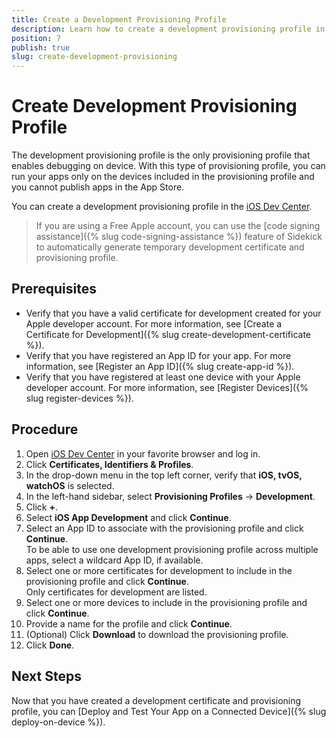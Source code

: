 ```yaml
---
title: Create a Development Provisioning Profile
description: Learn how to create a development provisioning profile in the iOS Dev Center.
position: 7
publish: true
slug: create-development-provisioning
---
```


# Create Development Provisioning Profile

The development provisioning profile is the only provisioning profile that enables debugging on device. With this type of provisioning profile, you can run your apps only on the devices included in the provisioning profile and you cannot publish apps in the App Store.

You can create a development provisioning profile in the [iOS Dev Center](https://developer.apple.com/membercenter).

> If you are using a Free Apple account, you can use the [code signing assistance]({% slug code-signing-assistance %}) feature of Sidekick to automatically generate temporary development certificate and provisioning profile.

## Prerequisites

* Verify that you have a valid certificate for development created for your Apple developer account. For more information, see [Create a Certificate for Development]({% slug create-development-certificate %}).
* Verify that you have registered an App ID for your app. For more information, see [Register an App ID]({% slug create-app-id %}).
* Verify that you have registered at least one device with your Apple developer account. For more information, see [Register Devices]({% slug register-devices %}).

## Procedure

1. Open [iOS Dev Center](https://developer.apple.com/membercenter) in your favorite browser and log in.
1. Click **Certificates, Identifiers &amp; Profiles**.
1. In the drop-down menu in the top left corner, verify that **iOS, tvOS, watchOS** is selected.
1. In the left-hand sidebar, select **Provisioning&nbsp;Profiles** &#8594; **Development**.
1. Click **+**.
1. Select **iOS&nbsp;App&nbsp;Development** and click **Continue**.
1. Select an App ID to associate with the provisioning profile and click **Continue**.<br />To be able to use one development provisioning profile across multiple apps, select a wildcard App ID, if available.
1. Select one or more certificates for development to include in the provisioning profile and click **Continue**.<br />Only certificates for development are listed.
1. Select one or more devices to include in the provisioning profile and click **Continue**.
1. Provide a name for the profile and click **Continue**.
1. (Optional) Click **Download** to download the provisioning profile.
1. Click **Done**.

## Next Steps

Now that you have created a development certificate and provisioning profile, you can [Deploy and Test Your App on a Connected Device]({% slug deploy-on-device %}).
